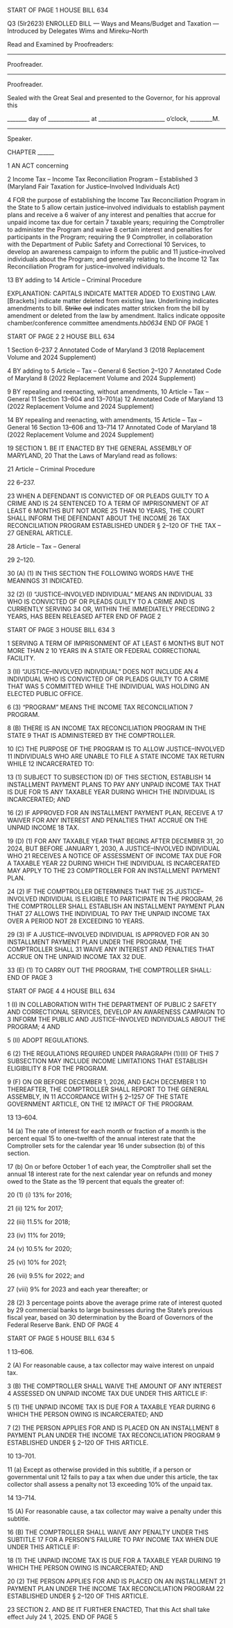 START OF PAGE 1
HOUSE BILL 634

Q3 (5lr2623)
ENROLLED BILL
— Ways and Means/Budget and Taxation —
Introduced by Delegates Wims and Mireku–North

Read and Examined by Proofreaders:

_______________________________________________
Proofreader.
_______________________________________________
Proofreader.

Sealed with the Great Seal and presented to the Governor, for his approval this

_______ day of _______________ at ________________________ o’clock, ________M.

______________________________________________
Speaker.

CHAPTER ______

1 AN ACT concerning

2 Income Tax – Income Tax Reconciliation Program – Established
3 (Maryland Fair Taxation for Justice–Involved Individuals Act)

4 FOR the purpose of establishing the Income Tax Reconciliation Program in the State to
5 allow certain justice–involved individuals to establish payment plans and receive a
6 waiver of any interest and penalties that accrue for unpaid income tax due for certain
7 taxable years; requiring the Comptroller to administer the Program and waive
8 certain interest and penalties for participants in the Program; requiring the
9 Comptroller, in collaboration with the Department of Public Safety and Correctional
10 Services, to develop an awareness campaign to inform the public and
11 justice–involved individuals about the Program; and generally relating to the Income
12 Tax Reconciliation Program for justice–involved individuals.

13 BY adding to
14 Article – Criminal Procedure

EXPLANATION: CAPITALS INDICATE MATTER ADDED TO EXISTING LAW.
[Brackets] indicate matter deleted from existing law.
Underlining indicates amendments to bill.
~~Strike~~ ~~out~~ indicates matter stricken from the bill by amendment or deleted from the law by
amendment.
Italics indicate opposite chamber/conference committee amendments.*hb0634*
END OF PAGE 1

START OF PAGE 2
2 HOUSE BILL 634

1 Section 6–237
2 Annotated Code of Maryland
3 (2018 Replacement Volume and 2024 Supplement)

4 BY adding to
5 Article – Tax – General
6 Section 2–120
7 Annotated Code of Maryland
8 (2022 Replacement Volume and 2024 Supplement)

9 BY repealing and reenacting, without amendments,
10 Article – Tax – General
11 Section 13–604 and 13–701(a)
12 Annotated Code of Maryland
13 (2022 Replacement Volume and 2024 Supplement)

14 BY repealing and reenacting, with amendments,
15 Article – Tax – General
16 Section 13–606 and 13–714
17 Annotated Code of Maryland
18 (2022 Replacement Volume and 2024 Supplement)

19 SECTION 1. BE IT ENACTED BY THE GENERAL ASSEMBLY OF MARYLAND,
20 That the Laws of Maryland read as follows:

21 Article – Criminal Procedure

22 6–237.

23 WHEN A DEFENDANT IS CONVICTED OF OR PLEADS GUILTY TO A CRIME AND IS
24 SENTENCED TO A TERM OF IMPRISONMENT OF AT LEAST 6 MONTHS BUT NOT MORE
25 THAN 10 YEARS, THE COURT SHALL INFORM THE DEFENDANT ABOUT THE INCOME
26 TAX RECONCILIATION PROGRAM ESTABLISHED UNDER § 2–120 OF THE TAX –
27 GENERAL ARTICLE.

28 Article – Tax – General

29 2–120.

30 (A) (1) IN THIS SECTION THE FOLLOWING WORDS HAVE THE MEANINGS
31 INDICATED.

32 (2) (I) “JUSTICE–INVOLVED INDIVIDUAL” MEANS AN INDIVIDUAL
33 WHO IS CONVICTED OF OR PLEADS GUILTY TO A CRIME AND IS CURRENTLY SERVING
34 OR, WITHIN THE IMMEDIATELY PRECEDING 2 YEARS, HAS BEEN RELEASED AFTER
END OF PAGE 2

START OF PAGE 3
HOUSE BILL 634 3

1 SERVING A TERM OF IMPRISONMENT OF AT LEAST 6 MONTHS BUT NOT MORE THAN
2 10 YEARS IN A STATE OR FEDERAL CORRECTIONAL FACILITY.

3 (II) “JUSTICE–INVOLVED INDIVIDUAL” DOES NOT INCLUDE AN
4 INDIVIDUAL WHO IS CONVICTED OF OR PLEADS GUILTY TO A CRIME THAT WAS
5 COMMITTED WHILE THE INDIVIDUAL WAS HOLDING AN ELECTED PUBLIC OFFICE.

6 (3) “PROGRAM” MEANS THE INCOME TAX RECONCILIATION
7 PROGRAM.

8 (B) THERE IS AN INCOME TAX RECONCILIATION PROGRAM IN THE STATE
9 THAT IS ADMINISTERED BY THE COMPTROLLER.

10 (C) THE PURPOSE OF THE PROGRAM IS TO ALLOW JUSTICE–INVOLVED
11 INDIVIDUALS WHO ARE UNABLE TO FILE A STATE INCOME TAX RETURN WHILE
12 INCARCERATED TO:

13 (1) SUBJECT TO SUBSECTION (D) OF THIS SECTION, ESTABLISH
14 INSTALLMENT PAYMENT PLANS TO PAY ANY UNPAID INCOME TAX THAT IS DUE FOR
15 ANY TAXABLE YEAR DURING WHICH THE INDIVIDUAL IS INCARCERATED; AND

16 (2) IF APPROVED FOR AN INSTALLMENT PAYMENT PLAN, RECEIVE A
17 WAIVER FOR ANY INTEREST AND PENALTIES THAT ACCRUE ON THE UNPAID INCOME
18 TAX.

19 (D) (1) FOR ANY TAXABLE YEAR THAT BEGINS AFTER DECEMBER 31,
20 2024, BUT BEFORE JANUARY 1, 2030, A JUSTICE–INVOLVED INDIVIDUAL WHO
21 RECEIVES A NOTICE OF ASSESSMENT OF INCOME TAX DUE FOR A TAXABLE YEAR
22 DURING WHICH THE INDIVIDUAL IS INCARCERATED MAY APPLY TO THE
23 COMPTROLLER FOR AN INSTALLMENT PAYMENT PLAN.

24 (2) IF THE COMPTROLLER DETERMINES THAT THE
25 JUSTICE–INVOLVED INDIVIDUAL IS ELIGIBLE TO PARTICIPATE IN THE PROGRAM,
26 THE COMPTROLLER SHALL ESTABLISH AN INSTALLMENT PAYMENT PLAN THAT
27 ALLOWS THE INDIVIDUAL TO PAY THE UNPAID INCOME TAX OVER A PERIOD NOT
28 EXCEEDING 10 YEARS.

29 (3) IF A JUSTICE–INVOLVED INDIVIDUAL IS APPROVED FOR AN
30 INSTALLMENT PAYMENT PLAN UNDER THE PROGRAM, THE COMPTROLLER SHALL
31 WAIVE ANY INTEREST AND PENALTIES THAT ACCRUE ON THE UNPAID INCOME TAX
32 DUE.

33 (E) (1) TO CARRY OUT THE PROGRAM, THE COMPTROLLER SHALL:
END OF PAGE 3

START OF PAGE 4
4 HOUSE BILL 634

1 (I) IN COLLABORATION WITH THE DEPARTMENT OF PUBLIC
2 SAFETY AND CORRECTIONAL SERVICES, DEVELOP AN AWARENESS CAMPAIGN TO
3 INFORM THE PUBLIC AND JUSTICE–INVOLVED INDIVIDUALS ABOUT THE PROGRAM;
4 AND

5 (II) ADOPT REGULATIONS.

6 (2) THE REGULATIONS REQUIRED UNDER PARAGRAPH (1)(II) OF THIS
7 SUBSECTION MAY INCLUDE INCOME LIMITATIONS THAT ESTABLISH ELIGIBILITY
8 FOR THE PROGRAM.

9 (F) ON OR BEFORE DECEMBER 1, 2026, AND EACH DECEMBER 1
10 THEREAFTER, THE COMPTROLLER SHALL REPORT TO THE GENERAL ASSEMBLY, IN
11 ACCORDANCE WITH § 2–1257 OF THE STATE GOVERNMENT ARTICLE, ON THE
12 IMPACT OF THE PROGRAM.

13 13–604.

14 (a) The rate of interest for each month or fraction of a month is the percent equal
15 to one–twelfth of the annual interest rate that the Comptroller sets for the calendar year
16 under subsection (b) of this section.

17 (b) On or before October 1 of each year, the Comptroller shall set the annual
18 interest rate for the next calendar year on refunds and money owed to the State as the
19 percent that equals the greater of:

20 (1) (i) 13% for 2016;

21 (ii) 12% for 2017;

22 (iii) 11.5% for 2018;

23 (iv) 11% for 2019;

24 (v) 10.5% for 2020;

25 (vi) 10% for 2021;

26 (vii) 9.5% for 2022; and

27 (viii) 9% for 2023 and each year thereafter; or

28 (2) 3 percentage points above the average prime rate of interest quoted by
29 commercial banks to large businesses during the State’s previous fiscal year, based on
30 determination by the Board of Governors of the Federal Reserve Bank.
END OF PAGE 4

START OF PAGE 5
HOUSE BILL 634 5

1 13–606.

2 (A) For reasonable cause, a tax collector may waive interest on unpaid tax.

3 (B) THE COMPTROLLER SHALL WAIVE THE AMOUNT OF ANY INTEREST
4 ASSESSED ON UNPAID INCOME TAX DUE UNDER THIS ARTICLE IF:

5 (1) THE UNPAID INCOME TAX IS DUE FOR A TAXABLE YEAR DURING
6 WHICH THE PERSON OWING IS INCARCERATED; AND

7 (2) THE PERSON APPLIES FOR AND IS PLACED ON AN INSTALLMENT
8 PAYMENT PLAN UNDER THE INCOME TAX RECONCILIATION PROGRAM
9 ESTABLISHED UNDER § 2–120 OF THIS ARTICLE.

10 13–701.

11 (a) Except as otherwise provided in this subtitle, if a person or governmental unit
12 fails to pay a tax when due under this article, the tax collector shall assess a penalty not
13 exceeding 10% of the unpaid tax.

14 13–714.

15 (A) For reasonable cause, a tax collector may waive a penalty under this subtitle.

16 (B) THE COMPTROLLER SHALL WAIVE ANY PENALTY UNDER THIS SUBTITLE
17 FOR A PERSON’S FAILURE TO PAY INCOME TAX WHEN DUE UNDER THIS ARTICLE IF:

18 (1) THE UNPAID INCOME TAX IS DUE FOR A TAXABLE YEAR DURING
19 WHICH THE PERSON OWING IS INCARCERATED; AND

20 (2) THE PERSON APPLIES FOR AND IS PLACED ON AN INSTALLMENT
21 PAYMENT PLAN UNDER THE INCOME TAX RECONCILIATION PROGRAM
22 ESTABLISHED UNDER § 2–120 OF THIS ARTICLE.

23 SECTION 2. AND BE IT FURTHER ENACTED, That this Act shall take effect July
24 1, 2025.
END OF PAGE 5